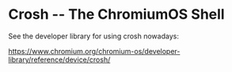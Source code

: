 # Crosh -- The ChromiumOS Shell

See the developer library for using crosh nowadays:

https://www.chromium.org/chromium-os/developer-library/reference/device/crosh/
